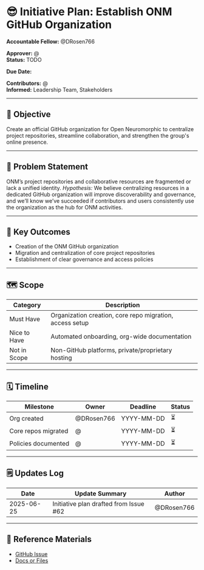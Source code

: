 # 😎 Initiative Plan: Establish ONM GitHub Organization

**Accountable Fellow:** @DRosen766

**Approver:** @<approver>  
**Status:** TODO

**Due Date:** <due date>

**Contributors:** @<contributors>  
**Informed:** Leadership Team, Stakeholders  

---

## 🎯 Objective

Create an official GitHub organization for Open Neuromorphic to centralize project repositories, streamline collaboration, and strengthen the group's online presence.

---

## 🧠 Problem Statement

ONM’s project repositories and collaborative resources are fragmented or lack a unified identity.
_Hypothesis:_ We believe centralizing resources in a dedicated GitHub organization will improve discoverability and governance, and we’ll know we’ve succeeded if contributors and users consistently use the organization as the hub for ONM activities.

---

## 🧾 Key Outcomes

- Creation of the ONM GitHub organization
- Migration and centralization of core project repositories
- Establishment of clear governance and access policies

---

## 🗺️ Scope

| Category     | Description                                              |
|--------------|----------------------------------------------------------|
| Must Have    | Organization creation, core repo migration, access setup |
| Nice to Have | Automated onboarding, org-wide documentation             |
| Not in Scope | Non-GitHub platforms, private/proprietary hosting        |

---

## 🗓️ Timeline

| Milestone                | Owner        | Deadline     | Status |
|--------------------------|-------------|--------------|--------|
| Org created              | @DRosen766  | YYYY-MM-DD   | ⏳     |
| Core repos migrated      | @<accountable fellow> | YYYY-MM-DD   | ⏳     |
| Policies documented      | @<accountable fellow> | YYYY-MM-DD   | ⏳     |

---

## 🗒️ Updates Log

| Date       | Update Summary                          | Author      |
|------------|-----------------------------------------|-------------|
| 2025-06-25 | Initiative plan drafted from Issue #62  | @DRosen766  |

---

## 🔗 Reference Materials

- [GitHub Issue](https://github.com/open-neuromorphic/communications/issues/62)
- [Docs or Files](https://github.com/open-neuromorphic/communications/tree/main/docs/initiatives)